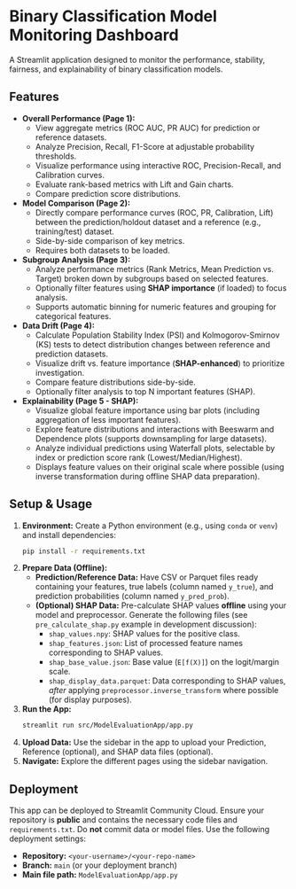 # Binary Classification Model Monitoring Dashboard

A Streamlit application designed to monitor the performance, stability, fairness, and explainability of binary classification models.

## Features

*   **Overall Performance (Page 1):**
    *   View aggregate metrics (ROC AUC, PR AUC) for prediction or reference datasets.
    *   Analyze Precision, Recall, F1-Score at adjustable probability thresholds.
    *   Visualize performance using interactive ROC, Precision-Recall, and Calibration curves.
    *   Evaluate rank-based metrics with Lift and Gain charts.
    *   Compare prediction score distributions.
*   **Model Comparison (Page 2):**
    *   Directly compare performance curves (ROC, PR, Calibration, Lift) between the prediction/holdout dataset and a reference (e.g., training/test) dataset.
    *   Side-by-side comparison of key metrics.
    *   Requires both datasets to be loaded.
*   **Subgroup Analysis (Page 3):**
    *   Analyze performance metrics (Rank Metrics, Mean Prediction vs. Target) broken down by subgroups based on selected features.
    *   Optionally filter features using **SHAP importance** (if loaded) to focus analysis.
    *   Supports automatic binning for numeric features and grouping for categorical features.
*   **Data Drift (Page 4):**
    *   Calculate Population Stability Index (PSI) and Kolmogorov-Smirnov (KS) tests to detect distribution changes between reference and prediction datasets.
    *   Visualize drift vs. feature importance (**SHAP-enhanced**) to prioritize investigation.
    *   Compare feature distributions side-by-side.
    *   Optionally filter analysis to top N important features (SHAP).
*   **Explainability (Page 5 - SHAP):**
    *   Visualize global feature importance using bar plots (including aggregation of less important features).
    *   Explore feature distributions and interactions with Beeswarm and Dependence plots (supports downsampling for large datasets).
    *   Analyze individual predictions using Waterfall plots, selectable by index or prediction score rank (Lowest/Median/Highest).
    *   Displays feature values on their original scale where possible (using inverse transformation during offline SHAP data preparation).

## Setup & Usage

1.  **Environment:** Create a Python environment (e.g., using `conda` or `venv`) and install dependencies:
    ```bash
    pip install -r requirements.txt
    ```
2.  **Prepare Data (Offline):**
    *   **Prediction/Reference Data:** Have CSV or Parquet files ready containing your features, true labels (column named `y_true`), and prediction probabilities (column named `y_pred_prob`).
    *   **(Optional) SHAP Data:** Pre-calculate SHAP values **offline** using your model and preprocessor. Generate the following files (see `pre_calculate_shap.py` example in development discussion):
        *   `shap_values.npy`: SHAP values for the positive class.
        *   `shap_features.json`: List of processed feature names corresponding to SHAP values.
        *   `shap_base_value.json`: Base value (`E[f(X)]`) on the logit/margin scale.
        *   `shap_display_data.parquet`: Data corresponding to SHAP values, *after* applying `preprocessor.inverse_transform` where possible (for display purposes).
3.  **Run the App:**
    ```bash
    streamlit run src/ModelEvaluationApp/app.py
    ```
4.  **Upload Data:** Use the sidebar in the app to upload your Prediction, Reference (optional), and SHAP data files (optional).
5.  **Navigate:** Explore the different pages using the sidebar navigation.

## Deployment

This app can be deployed to Streamlit Community Cloud. Ensure your repository is **public** and contains the necessary code files and `requirements.txt`. Do **not** commit data or model files. Use the following deployment settings:
*   **Repository:** `<your-username>/<your-repo-name>`
*   **Branch:** `main` (or your deployment branch)
*   **Main file path:** `ModelEvaluationApp/app.py`